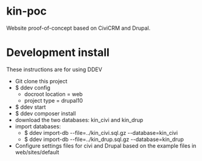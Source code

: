 # kin-poc

Website proof-of-concept based on CiviCRM and Drupal.

# Development install
These instructions are for using DDEV
- Git clone this project
- $ ddev config
  - docroot location = web
  - project type = drupal10
- $ ddev start
- $ ddev composer install
- download the two databases: kin_civi and kin_drup
- import databases:
  - $ ddev import-db --file=../kin_civi.sql.gz --database=kin_civi
  - $ ddev import-db --file=../kin_drup.sql.gz --database=kin_drup
- Configure settings files for civi and Drupal based on the example files in web/sites/default
